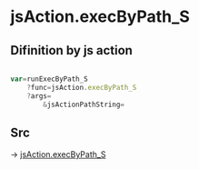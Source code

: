 # jsAction.execByPath_S

## Difinition by js action

```js.js

var=runExecByPath_S
	?func=jsAction.execByPath_S
	?args=
		&jsActionPathString=
```

## Src

-> [jsAction.execByPath_S](https://github.com/puutaro/CommandClick/blob/master/app/src/main/java/com/puutaro/commandclick/fragment_lib/terminal_fragment/js_interface/system/JsAction.kt#L17)



